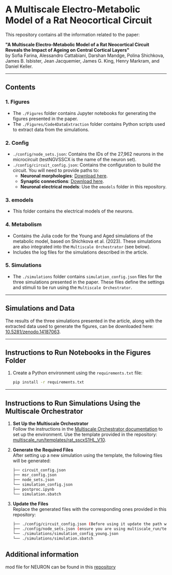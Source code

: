 # A Multiscale Electro-Metabolic Model of a Rat Neocortical Circuit

This repository contains all the information related to the paper:

**"A Multiscale Electro-Metabolic Model of a Rat Neocortical Circuit Reveals the Impact of Ageing on Central Cortical Layers"**  
by Sofia Farina, Alessandro Cattabiani, Darshan Mandge, Polina Shichkova, James B. Isbister, Jean Jacquemier, James G. King, Henry Markram, and Daniel Keller.

---

## Contents

### 1. Figures
- The `./Figures` folder contains Jupyter notebooks for generating the figures presented in the paper.
- The `./Figures/Code4DataExtraction` folder contains Python scripts used to extract data from the simulations.

### 2. Config
- `./config/node_sets.json`: Contains the IDs of the 27,962 neurons in the microcircuit (testNGVSSCX is the name of the neuron set).
- `./config/circuit_config.json`: Contains the configuration to build the circuit. You will need to provide paths to:
  - **Neuronal morphologies**: [Download here](https://zenodo.org/records/8155899).
  - **Synaptic connections**: [Download here](https://zenodo.org/records/11113043).
  - **Neuronal electrical models**: Use the `emodels` folder in this repository.

### 3. emodels
- This folder contains the electrical models of the neurons.

### 4. Metabolism
- Contains the Julia code for the Young and Aged simulations of the metabolic model, based on Shichkova et al. (2023). These simulations are also integrated into the `Multiscale Orchestrator` (see below).
- Includes the log files for the simulations described in the article.

### 5. Simulations
- The `./simulations` folder contains `simulation_config.json` files for the three simulations presented in the paper. These files define the settings and stimuli to be run using the `Multiscale Orchestrator`.

---

## Simulations and Data
The results of the three simulations presented in the article, along with the extracted data used to generate the figures, can be downloaded here: [10.5281/zenodo.14187063](https://doi.org/10.5281/zenodo.14187063).

---
## Instructions to Run Notebooks in the Figures Folder

1. Create a Python environment using the `requirements.txt` file:
   ```bash
   pip install -r requirements.txt
   
---
## Instructions to Run Simulations Using the Multiscale Orchestrator

1. **Set Up the Multiscale Orchestrator**  
   Follow the instructions in the [Multiscale Orchestrator documentation](https://multiscalerun.readthedocs.io/stable/) to set up the environment. Use the template provided in the repository:  
   [multiscale_run/templates/rat_sscxS1HL_V10](https://github.com/BlueBrain/MultiscaleRun/tree/main).

2. **Generate the Required Files**  
   After setting up a new simulation using the template, the following files will be generated:
   ```bash
   ├── circuit_config.json
   ├── msr_config.json
   ├── node_sets.json
   └── simulation_config.json
   ├── postproc.ipynb
   └── simulation.sbatch

4. **Update the Files**  
Replace the generated files with the corresponding ones provided in this repository:
   ```bash
   ├── ./config/circuit_config.json (Before using it update the path with emodels morphologies, synaptic connection)
   ├── ./config/node_sets.json (ensure you are using multiscale_run/templates/rat_sscxS1HL_V10)
   └── ./simulations/simulation_config_young.json
   └── ./simulations/simulation.sbatch

## Additional information
mod file for NEURON can be found in this [repository](https://github.com/BlueBrain/neurodamus-models/tree/main/neocortex/mod/metabolism)
